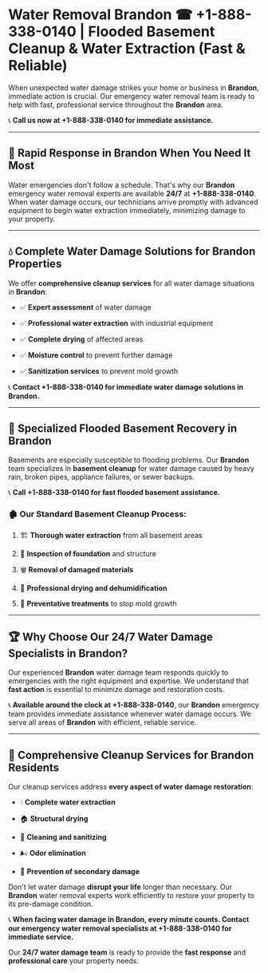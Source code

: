 # Water Removal Brandon ☎ +1-888-338-0140 | Flooded Basement Cleanup & Water Extraction (Fast & Reliable)

When unexpected water damage strikes your home or business in **Brandon**, immediate action is crucial. Our emergency water removal team is ready to help with fast, professional service throughout the **Brandon** area. 

📞 **Call us now at +1-888-338-0140 for immediate assistance.**
---
## 🚀 Rapid Response in Brandon When You Need It Most
Water emergencies don't follow a schedule. That's why our **Brandon** emergency water removal experts are available **24/7** at **+1-888-338-0140**. When water damage occurs, our technicians arrive promptly with advanced equipment to begin water extraction immediately, minimizing damage to your property.
---
## 💧 Complete Water Damage Solutions for Brandon Properties
We offer **comprehensive cleanup services** for all water damage situations in **Brandon**:
- ✅ **Expert assessment** of water damage  
- ✅ **Professional water extraction** with industrial equipment  
- ✅ **Complete drying** of affected areas  
- ✅ **Moisture control** to prevent further damage  
- ✅ **Sanitization services** to prevent mold growth  
📞 **Contact +1-888-338-0140 for immediate water damage solutions in Brandon.**
---
## 🌊 Specialized Flooded Basement Recovery in Brandon
Basements are especially susceptible to flooding problems. Our **Brandon** team specializes in **basement cleanup** for water damage caused by heavy rain, broken pipes, appliance failures, or sewer backups. 
📞 **Call +1-888-338-0140 for fast flooded basement assistance.**
### 🏚️ Our Standard Basement Cleanup Process:
1. 🏗️ **Thorough water extraction** from all basement areas  
2. 🔎 **Inspection of foundation** and structure  
3. 🗑️ **Removal of damaged materials**  
4. 💨 **Professional drying and dehumidification**  
5. 🚫 **Preventative treatments** to stop mold growth  
---
## 🏆 Why Choose Our 24/7 Water Damage Specialists in Brandon?
Our experienced **Brandon** water damage team responds quickly to emergencies with the right equipment and expertise. We understand that **fast action** is essential to minimize damage and restoration costs.
📞 **Available around the clock at +1-888-338-0140**, our **Brandon** emergency team provides immediate assistance whenever water damage occurs. We serve all areas of **Brandon** with efficient, reliable service.
---
## 🧹 Comprehensive Cleanup Services for Brandon Residents
Our cleanup services address **every aspect of water damage restoration**:
- 💧 **Complete water extraction**  
- 🏠 **Structural drying**  
- 🧼 **Cleaning and sanitizing**  
- 🌬️ **Odor elimination**  
- 🚫 **Prevention of secondary damage**  
Don't let water damage **disrupt your life** longer than necessary. Our **Brandon** water removal experts work efficiently to restore your property to its pre-damage condition.
📞 **When facing water damage in Brandon, every minute counts. Contact our emergency water removal specialists at +1-888-338-0140 for immediate service.**
Our **24/7 water damage team** is ready to provide the **fast response** and **professional care** your property needs.
